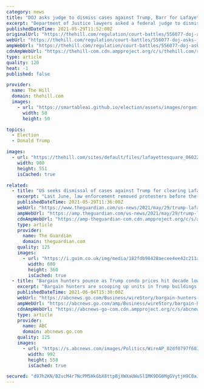 ```yaml
---
category: news
title: "DOJ asks judge to dismiss cases against Trump, Barr for Lafayette Square clearing"
excerpt: "Department of Justice lawyers asked a federal judge to dismiss lawsuits against former President Trump, former attorney general William Barr and other administration officials for the forced clearing"
publishedDateTime: 2021-05-29T11:52:00Z
originalUrl: "https://thehill.com/regulation/court-battles/556077-doj-asks-judge-to-dismiss-cases-against-trump-barr-for-lafayette"
webUrl: "https://thehill.com/regulation/court-battles/556077-doj-asks-judge-to-dismiss-cases-against-trump-barr-for-lafayette"
ampWebUrl: "https://thehill.com/regulation/court-battles/556077-doj-asks-judge-to-dismiss-cases-against-trump-barr-for-lafayette?amp"
cdnAmpWebUrl: "https://thehill-com.cdn.ampproject.org/c/s/thehill.com/regulation/court-battles/556077-doj-asks-judge-to-dismiss-cases-against-trump-barr-for-lafayette?amp"
type: article
quality: 120
heat: -1
published: false

provider:
  name: The Hill
  domain: thehill.com
  images:
    - url: "https://smartableai.github.io/election/assets/images/organizations/thehill.com-50x50.jpg"
      width: 50
      height: 50

topics:
  - Election
  - Donald Trump

images:
  - url: "https://thehill.com/sites/default/files/lafayettesquare_060220getty.jpg"
    width: 980
    height: 551
    isCached: true

related:
  - title: "US seeks dismissal of cases against Trump for clearing Lafayette Square"
    excerpt: "Last June, law enforcement removed protesters before the then president walked to a church for a photo op with a Bible"
    publishedDateTime: 2021-05-29T11:36:00Z
    webUrl: "https://www.theguardian.com/us-news/2021/may/29/trump-lafayette-square-protests-us-seeks-dismissal"
    ampWebUrl: "https://amp.theguardian.com/us-news/2021/may/29/trump-lafayette-square-protests-us-seeks-dismissal"
    cdnAmpWebUrl: "https://amp-theguardian-com.cdn.ampproject.org/c/s/amp.theguardian.com/us-news/2021/may/29/trump-lafayette-square-protests-us-seeks-dismissal"
    type: article
    provider:
      name: The Guardian
      domain: theguardian.com
    quality: 125
    images:
      - url: "https://i.guim.co.uk/img/media/182fdb98428aecee4ee42c211a403b595d2cb823/0_115_3705_2222/master/3705.jpg?width=300&quality=45&auto=format&fit=max&dpr=2&s=f893f4da2f4a0eb32537a5f5f3d23843"
        width: 600
        height: 360
        isCached: true
  - title: "Bargain hunters pounce as Trump condo prices hit decade lows"
    excerpt: "Bargain hunters are scooping up units in Trump buildings as hostility toward Donald Trump combines with the pandemic to push prices for condos and hotel rooms to decade lows"
    publishedDateTime: 2021-06-04T15:30:00Z
    webUrl: "https://abcnews.go.com/Business/wireStory/bargain-hunters-pounce-trump-condo-prices-hit-decade-78086865"
    ampWebUrl: "https://abcnews.go.com/amp/Business/wireStory/bargain-hunters-pounce-trump-condo-prices-hit-decade-78086865"
    cdnAmpWebUrl: "https://abcnews-go-com.cdn.ampproject.org/c/s/abcnews.go.com/amp/Business/wireStory/bargain-hunters-pounce-trump-condo-prices-hit-decade-78086865"
    type: article
    provider:
      name: ABC
      domain: abcnews.go.com
    quality: 125
    images:
      - url: "https://s.abcnews.com/images/Politics/WireAP_02df0797f603407287dc1a87bb5753b4_16x9_992.jpg"
        width: 992
        height: 558
        isCached: true

secured: "d97h2KN/B2vcM4r7NcPM5HkGbX8ttpBjXWXaUWuSlIMK9DG0MgGVytjH9C8aJq0izn5vK5fDA1zea0qxnPt1Yw1abOttaiXJmN1mdfZGGNkCGfm025f8dWxoLu9fTetydyLvxgNQn9AeifSila24vC4tEMvDEW7HEj0GXMR46g8/ihlTbzEl4h7rP1jLUCbPx0S2uMjPj3nF+j2pL5J8WppKqeu8L9dIiGNitd6clHJ1OAziyD4z86yMCHTP4hNzDe8k/ihy1uT8nQ3ej6HIYDbEYZs8pzT14XeVnXhLgcOaWsvofQLRODD+8+rZbp0OytXE1xQVWgGaX196S+fhJAKhJmsLi3WUBYdjxFQS45E=;LBdmgjh7F8AbtYm3ImdJLg=="
---
```


